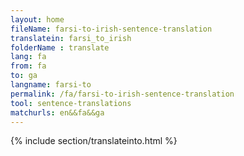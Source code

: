 ```yaml
---
layout: home
fileName: farsi-to-irish-sentence-translation
translatein: farsi_to_irish
folderName : translate
lang: fa
from: fa
to: ga
langname: farsi-to
permalink: /fa/farsi-to-irish-sentence-translation
tool: sentence-translations
matchurls: en&&fa&&ga
---
```

{% include section/translateinto.html %}
